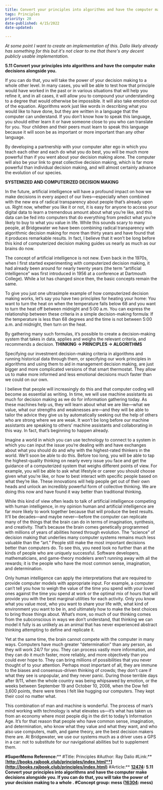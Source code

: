 ```yaml
---
title: Convert your principles into algorithms and have the computer make decisions alongside you
tags: Principles
priority: 20
date-published: 4/15/2022
date-updated:

---
```


*At some point I want to create an implementation of this. Dalio likely already has something for this but it's not clear to me that there's any decent publicly usable implementation.* 

**5.11 Convert your principles into algorithms and have the computer make decisions alongside you.**

If you can do that, you will take the power of your decision making to a whole other level. In many cases, you will be able to test how that principle would have worked in the past or in various situations that will help you refine it, and in all cases, it will allow you to compound your understanding to a degree that would otherwise be impossible. It will also take emotion out of the equation. Algorithms work just like words in describing what you would like to have done, but they are written in a language that the computer can understand. If you don’t know how to speak this language, you should either learn it or have someone close to you who can translate for you. Your children and their peers must learn to speak this language because it will soon be as important or more important than any other language.

By developing a partnership with your computer alter ego in which you teach each other and each do what you do best, you will be much more powerful than if you went about your decision making alone. The computer will also be your link to great collective decision making, which is far more powerful than individual decision making, and will almost certainly advance the evolution of our species.

**SYSTEMIZED AND COMPUTERIZED DECISION MAKING**

In the future, artificial intelligence will have a profound impact on how we make decisions in every aspect of our lives—especially when combined with the new era of radical transparency about people that’s already upon us. Right now, whether you like it or not, it is easy for anyone to access your digital data to learn a tremendous amount about what you’re like, and this data can be fed into computers that do everything from predict what you’re likely to buy to what you value in life. While this sounds scary to many people, at Bridgewater we have been combining radical transparency with algorithmic decision making for more than thirty years and have found that it produces remarkable results. In fact, I believe that it won’t be long before this kind of computerized decision making guides us nearly as much as our brains do now.

The concept of artificial intelligence is not new. Even back in the 1970s, when I first started experimenting with computerized decision making, it had already been around for nearly twenty years (the term “artificial intelligence” was first introduced in 1956 at a conference at Dartmouth College). While a lot has changed since then, the basic concepts remain the same.

To give you just one ultrasimple example of how computerized decision making works, let’s say you have two principles for heating your home: You want to turn the heat on when the temperature falls below 68 and you want to turn the heat off between midnight and 5:00 a.m. You can express the relationship between these criteria in a simple decision-making formula: If the temperature is less than 68 degrees and the time is not between 5:00 a.m. and midnight, then turn on the heat. 

By gathering many such formulas, it’s possible to create a decision-making system that takes in data, applies and weighs the relevant criteria, and recommends a decision. **THINKING -> PRINCIPLES -> ALGORITHMS**

Specifying our investment decision-making criteria in algorithms and running historical data through them, or specifying our work principles in algorithms and using them to aid in management decision making, are just bigger and more complicated versions of that smart thermostat. They allow us to make more informed and less emotional decisions much faster than we could on our own.

I believe that people will increasingly do this and that computer coding will become as essential as writing. In time, we will use machine assistants as much for decision making as we do for information gathering today. As these machines help us, they will learn about what we are like—what we value, what our strengths and weaknesses are—and they will be able to tailor the advice they give us by automatically seeking out the help of others who are strong where we are weak. It won’t be long before our machine assistants are speaking to others’ machine assistants and collaborating in this way. In fact, that’s beginning to happen already.

Imagine a world in which you can use technology to connect to a system in which you can input the issue you’re dealing with and have exchanges about what you should do and why with the highest-rated thinkers in the world. We’ll soon be able to do this. Before too long, you will be able to tap the highest-quality thinking on nearly every issue you face and get the guidance of a computerized system that weighs different points of view. For example, you will be able to ask what lifestyle or career you should choose given what you’re like, or how to best interact with specific people based on what they’re like. These innovations will help people get out of their own heads and unlock an incredibly powerful form of collective thinking. We are doing this now and have found it way better than traditional thinking.

While this kind of view often leads to talk of artificial intelligence competing with human intelligence, in my opinion human and artificial intelligence are far more likely to work together because that will produce the best results. It’ll be decades—and maybe never—before the computer can replicate many of the things that the brain can do in terms of imagination, synthesis, and creativity. That’s because the brain comes genetically programmed with millions of years of abilities honed through evolution. The “science” of decision making that underlies many computer systems remains much less valuable than the “art.” People still make the most important decisions better than computers do. To see this, you need look no further than at the kinds of people who are uniquely successful. Software developers, mathematicians, and game-theory modelers aren’t running away with all the rewards; it is the people who have the most common sense, imagination, and determination.

Only human intelligence can apply the interpretations that are required to provide computer models with appropriate input. For example, a computer can’t tell you how to weigh the value of the time you spend with your loved ones against the time you spend at work or the optimal mix of hours that will provide you with the best marginal utilities for each activity. Only you know what you value most, who you want to share your life with, what kind of environment you want to be in, and ultimately how to make the best choices to bring those things about. What’s more, so much of our thinking comes from the subconscious in ways we don’t understand, that thinking we can model it fully is as unlikely as an animal that has never experienced abstract thinking attempting to define and replicate it.

Yet at the same time, the brain cannot compete with the computer in many ways. Computers have much greater “determination” than any person, as they will work 24/7 for you. They can process vastly more information, and they can do it much faster, more reliably, and more objectively than you could ever hope to. They can bring millions of possibilities that you never thought of to your attention. Perhaps most important of all, they are immune to the biases and consensus-driven thinking of crowds; they don’t care if what they see is unpopular, and they never panic. During those terrible days after 9/11, when the whole country was being whipsawed by emotion, or the weeks between September 19 and October 10, 2008, when the Dow fell 3,600 points, there were times I felt like hugging our computers. They kept their cool no matter what.

This combination of man and machine is wonderful. The process of man’s mind working with technology is what elevates us—it’s what has taken us from an economy where most people dig in the dirt to today’s Information Age. It’s for that reason that people who have common sense, imagination, and determination, who know what they value and what they want, and who also use computers, math, and game theory, are the best decision makers there are. At Bridgewater, we use our systems much as a driver uses a GPS in a car: not to substitute for our navigational abilities but to supplement them.



**#SuperMemo Reference:****
 \#Title: Principles
 \#Author: Ray Dalio
 \#Link:** [**http://books.rajbook.club/principles/index.html**](http://books.rajbook.club/principles/index.html)**
 \#Article:** [**12474**](SuperMemoElementNo=(12474))**: 5.11 Convert your principles into algorithms and have the computer make decisions alongside you. If you can do that, you will take the power of your decision making to a whole .
 \#Concept group: mess (**[**16304**](SuperMemoElementNo=(16304))**: mess)**
